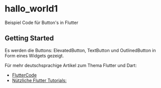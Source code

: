 # hallo_world1

Beispiel Code für Button's in Flutter

## Getting Started

Es werden die Buttons: ElevatedButton, TextButton und OutlinedButton in Form
eines Widgets gezeigt.

Für mehr deutschsprachige Artikel zum Thema Flutter und Dart: 

- [FlutterCode](https://fluttercode.blogspot.com/)
- [Nützliche Flutter Tutorials:](https://flutter.dev/docs/cookbook)

